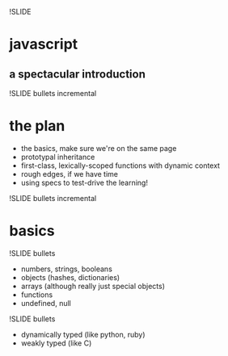 !SLIDE
# javascript
## a spectacular introduction

!SLIDE bullets incremental
# the plan
* the basics, make sure we're on the same page
* prototypal inheritance
* first-class, lexically-scoped functions with dynamic context
* rough edges, if we have time
* using specs to test-drive the learning!

!SLIDE bullets incremental
# basics

!SLIDE bullets
* numbers, strings, booleans
* objects (hashes, dictionaries)
* arrays (although really just special objects)
* functions
* undefined, null

!SLIDE bullets
* dynamically typed (like python, ruby)
* weakly typed (like C)
